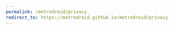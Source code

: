 ```yaml
---
permalink: /metrodroid/privacy
redirect_to: https://metrodroid.github.io/metrodroid/privacy
---
```


